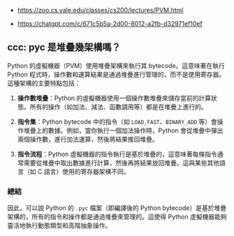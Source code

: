 

* https://zoo.cs.yale.edu/classes/cs200/lectures/PVM.html

* https://chatgpt.com/c/671c5b5a-2d00-8012-a2fb-d32971ef10ef

## ccc: pyc 是堆疊幾架構嗎？

Python 的虛擬機器（PVM）使用堆疊架構來執行其 bytecode。這意味著在執行 Python 程式時，操作數和運算結果是通過堆疊進行管理的，而不是使用寄存器。這種架構的主要特點包括：

1. **操作數堆疊**：Python 的虛擬機器使用一個操作數堆疊來儲存當前的計算狀態。所有的操作（如加法、減法、函數調用等）都是在堆疊上進行的。

2. **指令集**：Python bytecode 中的指令（如 `LOAD_FAST`、`BINARY_ADD` 等）會操作堆疊上的數據。例如，當你執行一個加法操作時，Python 會從堆疊中彈出兩個操作數，進行加法運算，然後將結果推回堆疊。

3. **指令流程**：Python 虛擬機器的指令執行是基於堆疊的，這意味著每條指令通常需要從堆疊中取出數據進行計算，然後再將結果放回堆疊。這與某些其他語言（如 C 語言）使用的寄存器架構不同。

### 總結

因此，可以說 Python 的 `.pyc` 檔案（即編譯後的 Python bytecode）是基於堆疊架構的，所有的指令和操作都是通過堆疊來管理的。這使得 Python 虛擬機器能夠靈活地執行動態類型和高階抽象操作。